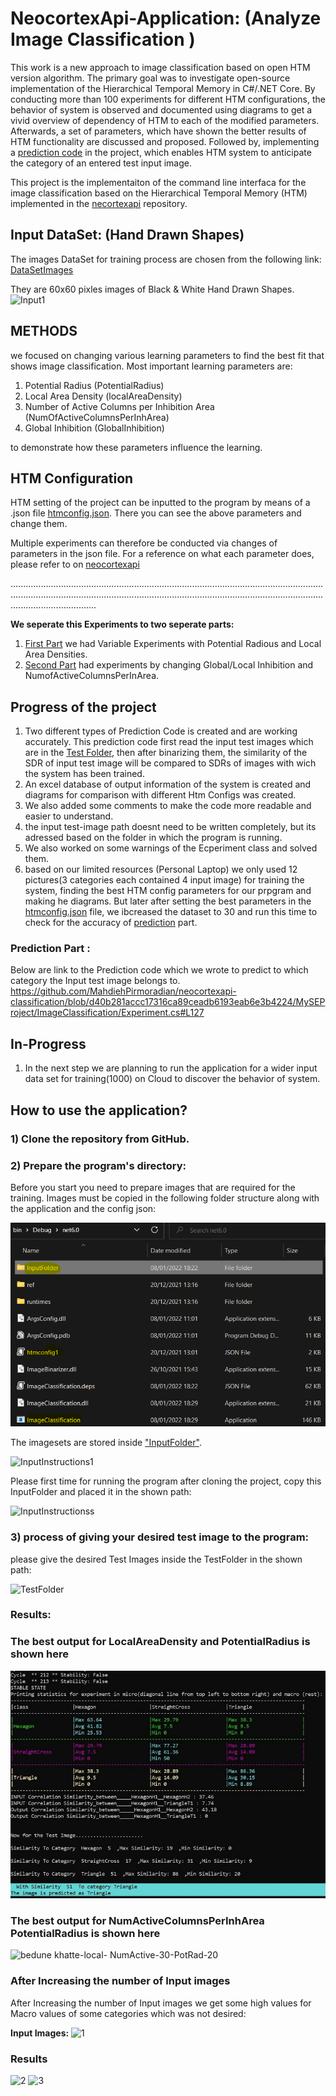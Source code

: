 
# NeocortexApi-Application: **(Analyze Image Classification )**

This work is a new approach to image classification based on open HTM version algorithm.
The primary goal was to investigate open-source implementation of the Hierarchical Temporal Memory in C#/.NET Core. By 
conducting more than 100 experiments for different HTM configurations, the behavior of system is observed and 
documented using diagrams to get a vivid overview of dependency of HTM to each of the modified parameters.
Afterwards, a set of parameters, which have shown the better results of HTM functionality are discussed and proposed.
Followed by, implementing a [prediction code](https://github.com/MahdiehPirmoradian/neocortexapi-classification/blob/ba8334a45c8ae552217be5ca6b219f4b692a470f/MySEProject/ImageClassification/Experiment.cs#L152)  in the project, which enables HTM system to anticipate the category of an 
entered test input image.

This project is the implementaiton of the command line interfaca for the image classification based on the Hierarchical Temporal Memory (HTM) implemented in the [necortexapi](https://github.com/ddobric/neocortexapi) repository.

## Input DataSet: **(Hand Drawn Shapes)**
The images DataSet for training process are chosen from the following link: [DataSetImages](https://www.kaggle.com/abdurrahumaannazeer/handdrawnshapes)


They are 60x60 pixles images of Black & White Hand Drawn Shapes. 
![Input1](https://user-images.githubusercontent.com/74245613/159688485-5d11ff47-3b50-4837-8810-042fdd5e1387.JPG)

## METHODS

 we focused on changing various learning parameters to find the best fit that shows image classification. Most important learning parameters are:

1) Potential Radius (PotentialRadius)
2) Local Area Density (localAreaDensity)
3) Number of Active Columns per Inhibition Area 
(NumOfActiveColumnsPerInhArea)
4) Global Inhibition (GlobalInhibition)

to demonstrate how these parameters influence the learning. 

## HTM Configuration  
HTM setting of the project can be inputted to the program by means of a .json file [htmconfig.json](https://github.com/MahdiehPirmoradian/neocortexapi-classification/blob/ba8334a45c8ae552217be5ca6b219f4b692a470f/MySEProject/ImageClassification/htmconfig.json). There you can see the above parameters and change them.


Multiple experiments can therefore be conducted via changes of parameters in the json file. 
For a reference on what each parameter does, please refer to []() on [neocortexapi](https://github.com/ddobric/neocortexapi)
	
	
..........................................................................................................................................................................................................................................................................................

**We seperate this Experiments to two seperate parts:**
1) [First Part](https://github.com/MahdiehPirmoradian/neocortexapi-classification/tree/ba8334a45c8ae552217be5ca6b219f4b692a470f/MySEProject/Experiments/Variable%20Local%20Area%20Density%20%26%20Potential%20Radious) we had Variable Experiments with Potential Radious and Local Area Densities. 
2) [Second Part](https://github.com/MahdiehPirmoradian/neocortexapi-classification/tree/ba8334a45c8ae552217be5ca6b219f4b692a470f/MySEProject/Experiments/Variables%20NumActiveColumnsPerInhArea%20and%20GlobalInhibiton)  had experiments by changing Global/Local Inhibition and NumofActiveColumnsPerInArea.







## Progress of the project
1) Two different types of Prediction Code is created and are working accurately. This prediction code first read the input test images which are in the [Test Folder](https://github.com/MahdiehPirmoradian/neocortexapi-classification/tree/ba8334a45c8ae552217be5ca6b219f4b692a470f/MySEProject/ImageClassification/TestFolder), then after binarizing them, the similarity of the SDR of input test image will be 
compared to SDRs of images with wich the system has been trained.
2) An excel database of output information of the system is created and diagrams for comparison with different Htm Configs was created.
3) We also added some comments to make the code more readable and easier to understand.
4) the input test-image path doesnt need to be written completely, but its adressed based on the folder in which the program is running.
5) We also worked on some warnings of the Ecperiment class and solved them.
6) based on our limited resources (Personal Laptop) we only used 12 pictures(3 categories each contained 4 input image) for training the system, finding the best HTM config parameters for our prpgram and making he diagrams. But later after setting the best parameters in the [htmconfig.json](https://github.com/MahdiehPirmoradian/neocortexapi-classification/blob/ba8334a45c8ae552217be5ca6b219f4b692a470f/MySEProject/ImageClassification/htmconfig.json) file, we ibcreased the dataset to 30 and run this time to check for the accuracy of [prediction](https://github.com/MahdiehPirmoradian/neocortexapi-classification/blob/ba8334a45c8ae552217be5ca6b219f4b692a470f/MySEProject/ImageClassification/Experiment.cs#L152) part. 

###  Prediction Part :

Below are link to the Prediction code which we wrote to predict to which category the Input test image belongs to.
https://github.com/MahdiehPirmoradian/neocortexapi-classification/blob/d40b281accc17316ca89ceadb6193eab6e3b4224/MySEProject/ImageClassification/Experiment.cs#L127



## In-Progress
1) In the next step we are planning to run the application for a wider input data set for training(1000) on Cloud to discover the behavior of system.






## How to use the application?
### 1) Clone the repository from GitHub.

### 2) Prepare the program's directory:
 
Before you start you need to prepare images that are required for the training. Images must be copied in the following folder structure along with the application and the config json:  

 ![](Images/WorkingDirectory.png)
 
The imagesets are stored inside ["InputFolder"](https://github.com/MahdiehPirmoradian/neocortexapi-classification/tree/ba8334a45c8ae552217be5ca6b219f4b692a470f/MySEProject/ImageClassification/InputFolder). 

![InputInstructions1](https://user-images.githubusercontent.com/74245613/159239100-91f724a9-9e32-4403-b984-ee1dda58215a.JPG)




Please first time for running the program after cloning the project, copy this InputFolder and placed it in the shown path:

![InputInstructionss](https://user-images.githubusercontent.com/74245613/159239592-a614ea21-4746-4688-b157-a249fb0a4de9.JPG)











          
            


### 3) process of giving your desired test image to the program:


please give the desired Test Images  inside the TestFolder in the shown path:

![TestFolder](https://user-images.githubusercontent.com/74245613/160676281-7bcad9c5-3bd2-417f-84f1-b5f79b67de63.JPG)



### Results:
  
  
 
### The best output for LocalAreaDensity and PotentialRadius is shown here
 
 ![image](https://github.com/MahdiehPirmoradian/neocortexapi-classification/blob/main/MySEProject/Experiments/Variable%20Local%20Area%20Density%20%26%20Potential%20Radious/Best%20Experiment%20Variable%20Local%20AreaDensity%26PotentialRadious.JPG)







### The best output for NumActiveColumnsPerInhArea PotentialRadius is shown here

![bedune khatte-local- NumActive-30-PotRad-20](https://user-images.githubusercontent.com/77645707/159194666-1ebc1f2b-0003-431b-a301-61494cec47b8.jpg)

### After Increasing the number of Input images
After Increasing the number of Input images we get some high values for Macro values of some categories which was not desired:



**Input Images:**
![1](https://user-images.githubusercontent.com/74245613/160407655-1b017536-2181-47ad-b4ff-4c01e331b255.JPG)



### Results
![2](https://user-images.githubusercontent.com/74245613/160407669-4e3f8b9e-b6ae-44ac-934d-c20209694653.JPG)
![3](https://user-images.githubusercontent.com/74245613/160407679-fbd9a94e-2abe-4802-877a-636485c37eb3.JPG)



